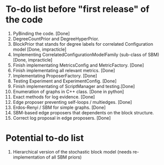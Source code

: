 # To-do list before "first release" of the code
1. PyBinding the code. [Done]
2. DegreeCountPrior and DegreeHyperPrior.
3. BlockPrior that stands for degree labels for correlated Configuration model [Done, impracticle]
4. Implementing CorrelatedConfigurationModelFamily (sub-class of SBM) [Done, impracticle]
5. Finish implementating MetricsConfig and MetricFactory. [Done]
6. Finish implementating all relevant metrics. [Done]
7. Implementating ProposerFactory. [Done]
8. Testing Experiment and ExperimentConfig. [Done]
9. Finish implementating of ScriptManager and testing.[Done]
10. Enumeration of graphs in C++ class. [Done in python]
11. Exact methods for log evidence. [Done]
12. Edge proposer preventing self-loops / multiedges. [Done]
13. Erdos-Renyi / SBM for simple graphs. [Done]
14. SBM-based edge proposers that dependents on the block structure.
15. Correct log proposal in edge proposers. [Done]

# Potential to-do list
1. Hierarchical version of the stochastic block model (needs re-implementation of all SBM priors)
